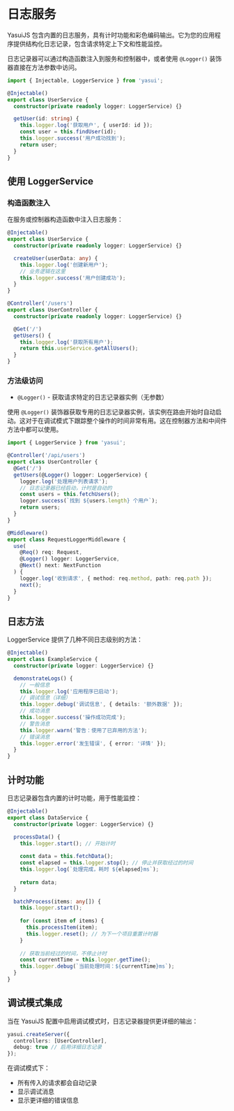 # 日志服务

YasuiJS 包含内置的日志服务，具有计时功能和彩色编码输出。它为您的应用程序提供结构化日志记录，包含请求特定上下文和性能监控。

日志记录器可以通过构造函数注入到服务和控制器中，或者使用 `@Logger()` 装饰器直接在方法参数中访问。

```typescript
import { Injectable, LoggerService } from 'yasui';

@Injectable()
export class UserService {
  constructor(private readonly logger: LoggerService) {}

  getUser(id: string) {
    this.logger.log('获取用户', { userId: id });
    const user = this.findUser(id);
    this.logger.success('用户成功找到');
    return user;
  }
}
```

## 使用 LoggerService

### 构造函数注入

在服务或控制器构造函数中注入日志服务：

```typescript
@Injectable()
export class UserService {
  constructor(private readonly logger: LoggerService) {}

  createUser(userData: any) {
    this.logger.log('创建新用户');
    // 业务逻辑在这里
    this.logger.success('用户创建成功');
  }
}

@Controller('/users')
export class UserController {
  constructor(private readonly logger: LoggerService) {}

  @Get('/')
  getUsers() {
    this.logger.log('获取所有用户');
    return this.userService.getAllUsers();
  }
}
```

### 方法级访问

- `@Logger()` - 获取请求特定的日志记录器实例（无参数）

使用 `@Logger()` 装饰器获取专用的日志记录器实例，该实例在路由开始时自动启动。这对于在调试模式下跟踪整个操作的时间非常有用。这在控制器方法和中间件方法中都可以使用。

```typescript
import { LoggerService } from 'yasui';

@Controller('/api/users')
export class UserController {
  @Get('/')
  getUsers(@Logger() logger: LoggerService) {
    logger.log('处理用户列表请求');
    // 日志记录器已经启动，计时是自动的
    const users = this.fetchUsers();
    logger.success(`找到 ${users.length} 个用户`);
    return users;
  }
}

@Middleware()
export class RequestLoggerMiddleware {
  use(
    @Req() req: Request,
    @Logger() logger: LoggerService,
    @Next() next: NextFunction
  ) {
    logger.log('收到请求', { method: req.method, path: req.path });
    next();
  }
}
```

## 日志方法

LoggerService 提供了几种不同日志级别的方法：

```typescript
@Injectable()
export class ExampleService {
  constructor(private logger: LoggerService) {}

  demonstrateLogs() {
    // 一般信息
    this.logger.log('应用程序已启动');
    // 调试信息（详细）
    this.logger.debug('调试信息', { details: '额外数据' });
    // 成功消息
    this.logger.success('操作成功完成');
    // 警告消息
    this.logger.warn('警告：使用了已弃用的方法');
    // 错误消息
    this.logger.error('发生错误', { error: '详情' });
  }
}
```

## 计时功能

日志记录器包含内置的计时功能，用于性能监控：

```typescript
@Injectable()
export class DataService {
  constructor(private logger: LoggerService) {}

  processData() {
    this.logger.start(); // 开始计时
    
    const data = this.fetchData();
    const elapsed = this.logger.stop(); // 停止并获取经过的时间
    this.logger.log(`处理完成，耗时 ${elapsed}ms`);
    
    return data;
  }

  batchProcess(items: any[]) {
    this.logger.start();
    
    for (const item of items) {
      this.processItem(item);
      this.logger.reset(); // 为下一个项目重置计时器
    }
    
    // 获取当前经过的时间，不停止计时
    const currentTime = this.logger.getTime();
    this.logger.debug(`当前处理时间：${currentTime}ms`);
  }
}
```

## 调试模式集成

当在 YasuiJS 配置中启用调试模式时，日志记录器提供更详细的输出：

```typescript
yasui.createServer({
  controllers: [UserController],
  debug: true // 启用详细日志记录
});
```

在调试模式下：
- 所有传入的请求都会自动记录
- 显示调试消息
- 显示更详细的错误信息